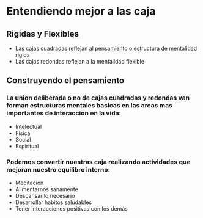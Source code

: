 # Entendiendo mejor a las caja

## Rigidas y Flexibles

* Las cajas cuadradas reflejan al pensamiento o estructura de mentalidad rigida
* Las cajas redondas reflejan a la mentalidad flexible 

## Construyendo el pensamiento

### La union deliberada o no de cajas cuadradas y redondas van forman estructuras mentales basicas en las areas mas importantes de interaccion en la vida:

* Intelectual
* Física
* Social 
* Espiritual

### Podemos convertir nuestras caja realizando actividades que mejoran nuestro equilibro interno:

* Meditación
* Alimentarnos sanamente
* Descansar lo necesario
* Desarrollar habitos saludables
* Tener interacciones positivas con los demás



